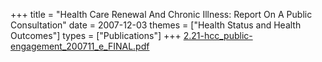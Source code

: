 +++
title = "Health Care Renewal And Chronic Illness: Report On A Public Consultation"
date = 2007-12-03
themes = ["Health Status and Health Outcomes"]
types = ["Publications"]
+++
[2.21-hcc\_public-engagement\_200711\_e\_FINAL.pdf](/files/2.21-hcc_public-engagement_200711_e_FINAL.pdf)
